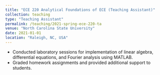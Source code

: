 ```yaml
---
title: "ECE 220 Analytical Foundations of ECE (Teaching Assistant)"
collection: teaching
type: "Teaching Assistant"
permalink: /teaching/2021-spring-ece-220-ta
venue: "North Carolina State University"
date: 2021-01-01
location: "Raleigh, NC, USA"
---
```


- Conducted laboratory sessions for implementation of linear algebra, differential equations, and Fourier analysis using MATLAB.
- Graded homework assignments and provided additional support to students.

